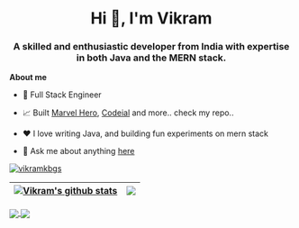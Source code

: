 <h1 align="center">Hi 👋, I'm Vikram</h1>
<h3 align="center">A skilled and enthusiastic developer from India with expertise in both Java and the MERN stack.</h3>

**About me**

- 💼 Full Stack Engineer
- 📈 Built [Marvel Hero](https://github.com/vikramkbgs/Marvel-Heroes), [Codeial](https://github.com/vikramkbgs/codeial) and more.. check my repo..
- ❤️ I love writing Java, and building fun experiments on mern stack

- 💬 Ask me about anything [here](https://github.com/vikramkbgs/vikramkbgs/issues)

<p align="left"> <a href="#"><img src="https://github-profile-trophy.vercel.app/?username=vikramkbgs&theme=darkhub&row=1&column=8" alt="vikramkbgs" /></a></p>


| <a href="https://github.com/vikramkbgs/github-readme-stats"><img align="center" src="https://github-readme-stats.vercel.app/api?username=vikramkbgs&show_icons=true&include_all_commits=true&theme=buefy&hide_border=true" alt="Vikram's github stats" /></a> | <a href="https://github.com/vikramkbgs/github-readme-stats"><img align="center" src="https://github-readme-stats.vercel.app/api/top-langs/?username=vikramkbgs&layout=compact&theme=buefy&hide_border=true" /></a>
| ------------- | ------------- |

<a href="https://github.com/vikramkbgs/Marvel-Heroes">
  <img align="center" src="https://github-readme-stats.vercel.app/api/pin/?username=vikramkbgs&repo=Marvel-Heroes&theme=buefy" />
</a>
<a href="https://github.com/vikramkbgs/codeial">
  <img align="center" src="https://github-readme-stats.vercel.app/api/pin/?username=vikramkbgs&repo=codeial&theme=buefy" />
</a>
